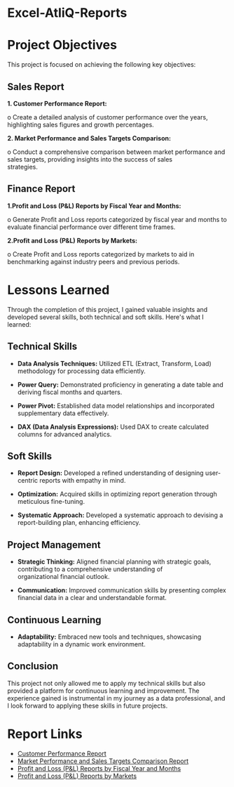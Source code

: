 # Excel-AtliQ-Reports
# Project Objectives
This project is focused on achieving the following key objectives:
## Sales Report

 **1.	Customer Performance Report:**

  o Create a detailed analysis of customer performance over the years, highlighting sales figures and growth percentages.
  
 **2.	Market Performance and Sales Targets Comparison:**

  o	Conduct a comprehensive comparison between market performance and sales targets, providing insights into the success of sales       
   strategies.

## Finance Report

**1.Profit and Loss (P&L) Reports by Fiscal Year and Months:**

  o Generate Profit and Loss reports categorized by fiscal year and months to evaluate financial performance over 
    different time frames.

**2.Profit and Loss (P&L) Reports by Markets:**
    
  o Create Profit and Loss reports categorized by markets to aid in benchmarking against industry peers and previous 
    periods.

# Lessons Learned

Through the completion of this project, I gained valuable insights and developed several skills, both technical and soft skills. Here's what I learned:

## Technical Skills

 + **Data Analysis Techniques:** Utilized ETL (Extract, Transform, Load) methodology for processing data efficiently.
 
 + **Power Query:** Demonstrated proficiency in generating a date table and deriving fiscal months and quarters.

+ **Power Pivot:** Established data model relationships and incorporated supplementary data effectively.

+ **DAX (Data Analysis Expressions):** Used DAX to create calculated columns for advanced analytics.

## Soft Skills

+ **Report Design:** Developed a refined understanding of designing user-centric reports with empathy in mind.

+ **Optimization:** Acquired skills in optimizing report generation through meticulous fine-tuning.

+ **Systematic Approach:** Developed a systematic approach to devising a report-building plan, enhancing efficiency.

## Project Management

+ **Strategic Thinking:** Aligned financial planning with strategic goals, contributing to a comprehensive understanding of         
    organizational financial outlook.

+ **Communication:** Improved communication skills by presenting complex financial data in a clear and understandable format.

## Continuous Learning

+ **Adaptability:** Embraced new tools and techniques, showcasing adaptability in a dynamic work environment.

## Conclusion
This project not only allowed me to apply my technical skills but also provided a platform for continuous learning and improvement. The experience gained is instrumental in my journey as a data professional, and I look forward to applying these skills in future projects.

# Report Links

+ [Customer Performance Report](https://github.com/intkhan1043/Excel-AtliQ-Reports/blob/main/AtliQ%20Customer%20Perfomance%20Report.pdf)
+ [Market Performance and Sales Targets Comparison Report](https://github.com/intkhan1043/Excel-AtliQ-Reports/blob/main/AtliQ%20Market%20Perfomance%20Report.pdf)
+ [Profit and Loss (P&L) Reports by Fiscal Year and Months](https://github.com/intkhan1043/Excel-AtliQ-Reports/blob/main/AtliQ%20P%26L%20Statement%20by%20Market.pdf)
+ [Profit and Loss (P&L) Reports by Markets](https://github.com/intkhan1043/Excel-AtliQ-Reports/blob/main/AtliQ%20P%26L%20Statement%20by%20Months.pdf)
